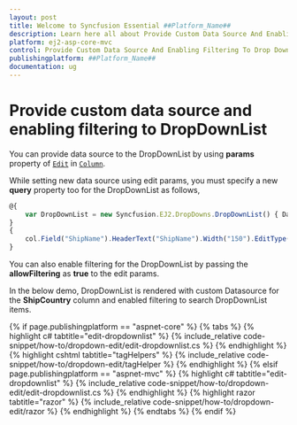 ```yaml
---
layout: post
title: Welcome to Syncfusion Essential ##Platform_Name##
description: Learn here all about Provide Custom Data Source And Enabling Filtering To Drop Down List of Syncfusion Essential ##Platform_Name## widgets based on HTML5 and jQuery.
platform: ej2-asp-core-mvc
control: Provide Custom Data Source And Enabling Filtering To Drop Down List
publishingplatform: ##Platform_Name##
documentation: ug
---
```



# Provide custom data source and enabling filtering to DropDownList

You can provide data source to the DropDownList by using **params** property of [`Edit`](https://help.syncfusion.com/cr/aspnetcore-js2/Syncfusion.EJ2.Grids.GridColumn.html#Syncfusion_EJ2_Grids_GridColumn_Edit) in [`Column`](https://help.syncfusion.com/cr/aspnetcore-js2/Syncfusion.EJ2.Grids.GridColumn.html).

While setting new data source using edit params, you must specify a new **query** property too for the DropDownList as follows,

```typescript
@{
    var DropDownList = new Syncfusion.EJ2.DropDowns.DropDownList() { DataSource = ViewBag.DropDownData, Query = "new ej.data.Query()", Fields = new Syncfusion.EJ2.DropDowns.DropDownListFieldSettings() { Value = "Country", Text = "Country" }, AllowFiltering = true, ActionComplete="actionComplete" };
}
{
    col.Field("ShipName").HeaderText("ShipName").Width("150").EditType("dropdownedit").Edit(new { @params = DropDownList }).Add();
}
```

You can also enable filtering for the DropDownList by passing the **allowFiltering** as **true** to the edit params.

In the below demo, DropDownList is rendered with custom Datasource for the **ShipCountry** column and enabled filtering to search DropDownList items.

{% if page.publishingplatform == "aspnet-core" %}
{% tabs %}
{% highlight c# tabtitle="edit-dropdownlist" %}
{% include_relative code-snippet/how-to/dropdown-edit/edit-dropdownlist.cs %}
{% endhighlight %}
{% highlight cshtml tabtitle="tagHelpers" %}
{% include_relative code-snippet/how-to/dropdown-edit/tagHelper %}
{% endhighlight %}
{% elsif page.publishingplatform == "aspnet-mvc" %}
{% highlight c# tabtitle="edit-dropdownlist" %}
{% include_relative code-snippet/how-to/dropdown-edit/edit-dropdownlist.cs %}
{% endhighlight %}
{% highlight razor tabtitle="razor" %}
{% include_relative code-snippet/how-to/dropdown-edit/razor %}
{% endhighlight %}
{% endtabs %}
{% endif %}


